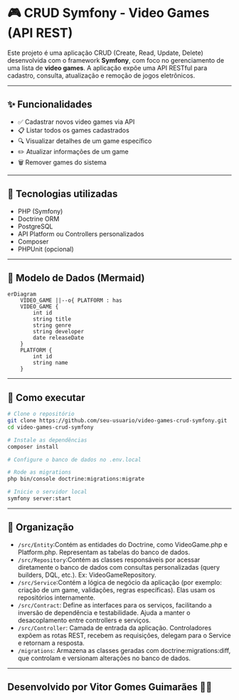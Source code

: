 
# 🎮 CRUD Symfony - Video Games (API REST)

Este projeto é uma aplicação CRUD (Create, Read, Update, Delete) desenvolvida com o framework **Symfony**, com foco no gerenciamento de uma lista de **video games**. A aplicação expõe uma API RESTful para cadastro, consulta, atualização e remoção de jogos eletrônicos.

---

## ✨ Funcionalidades

- ✅ Cadastrar novos video games via API  
- 📋 Listar todos os games cadastrados  
- 🔍 Visualizar detalhes de um game específico  
- ✏️ Atualizar informações de um game  
- 🗑️ Remover games do sistema  

---

## 🧱 Tecnologias utilizadas

- PHP (Symfony)
- Doctrine ORM
- PostgreSQL
- API Platform ou Controllers personalizados
- Composer
- PHPUnit (opcional)

---

## 🧩 Modelo de Dados (Mermaid)

```mermaid
erDiagram
    VIDEO_GAME ||--o{ PLATFORM : has
    VIDEO_GAME {
        int id
        string title
        string genre
        string developer
        date releaseDate
    }
    PLATFORM {
        int id
        string name
    }
```

---

## 🚀 Como executar

```bash
# Clone o repositório
git clone https://github.com/seu-usuario/video-games-crud-symfony.git
cd video-games-crud-symfony

# Instale as dependências
composer install

# Configure o banco de dados no .env.local

# Rode as migrations
php bin/console doctrine:migrations:migrate

# Inicie o servidor local
symfony server:start
```

---

## 📂 Organização

- `/src/Entity`:Contém as entidades do Doctrine, como VideoGame.php e Platform.php. Representam as tabelas do banco de dados.
- `/src/Repository`:Contém as classes responsáveis por acessar diretamente o banco de dados com consultas personalizadas (query builders, DQL, etc.). Ex: VideoGameRepository.
- `/src/Service`:Contém a lógica de negócio da aplicação (por exemplo: criação de um game, validações, regras específicas). Elas usam os repositórios internamente.
- `/src/Contract`: Define as interfaces para os serviços, facilitando a inversão de dependência e testabilidade. Ajuda a manter o desacoplamento entre controllers e serviços.
- `/src/Controller`: 	Camada de entrada da aplicação. Controladores expõem as rotas REST, recebem as requisições, delegam para o Service e retornam a resposta.
- `/migrations`: Armazena as classes geradas com doctrine:migrations:diff, que controlam e versionam alterações no banco de dados.

---

## Desenvolvido por Vitor Gomes Guimarães 👨‍💻
